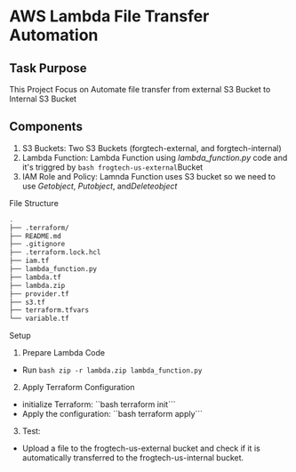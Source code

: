 # AWS Lambda File Transfer Automation

## Task Purpose
This Project Focus on Automate file transfer from external S3 Bucket to Internal S3 Bucket

## Components
1. S3 Buckets: Two S3 Buckets (forgtech-external, and forgtech-internal)
2. Lambda Function: Lambda Function using *lambda_function.py* code and it's triggred by ```bash frogtech-us-external```Bucket
3. IAM Role and Policy: Lamnda Function uses S3 bucket so we need to use *Getobject*, *Putobject*, and*Deleteobject*

File Structure
```bash
.
├── .terraform/
├── README.md
├── .gitignore
├── .terraform.lock.hcl
├── iam.tf
├── lambda_function.py
├── lambda.tf
├── lambda.zip
├── provider.tf
├── s3.tf
├── terraform.tfvars
└── variable.tf
```
Setup
1. Prepare Lambda Code
 - Run ```bash zip -r lambda.zip lambda_function.py```
2. Apply Terraform Configuration
 - initialize Terraform: ``bash terraform init```
 - Apply the configuration: ``bash terraform apply```
3. Test:
 - Upload a file to the frogtech-us-external bucket and check if it is automatically transferred to the frogtech-us-internal bucket.
